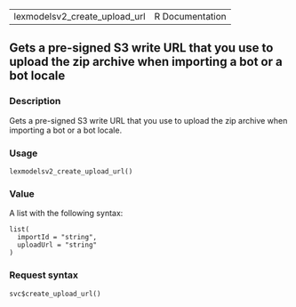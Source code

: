 <table style="width: 100%;">
<tbody>
<tr class="odd">
<td>lexmodelsv2_create_upload_url</td>
<td style="text-align: right;">R Documentation</td>
</tr>
</tbody>
</table>

## Gets a pre-signed S3 write URL that you use to upload the zip archive when importing a bot or a bot locale

### Description

Gets a pre-signed S3 write URL that you use to upload the zip archive
when importing a bot or a bot locale.

### Usage

    lexmodelsv2_create_upload_url()

### Value

A list with the following syntax:

    list(
      importId = "string",
      uploadUrl = "string"
    )

### Request syntax

    svc$create_upload_url()
